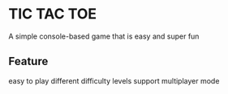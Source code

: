 # TIC TAC TOE
A simple console-based game that is easy and super fun

## Feature
easy to play
different difficulty levels
support multiplayer mode